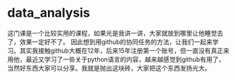 # data_analysis
这门课是一个比较实用的课程，如果光是我讲一讲，大家就放到哪里让他睡觉去了，效果一定好不了。
因此想到用github的协同任务的方法，让我们一起来学习。其实我接触github大概在12年，后来15年注册第一个账号，但一直没有真正来用他，最近又学习了一些关于python语言的内容，越来越感觉到github有用了，当然好东西大家可以分享。我就是抛出这块砖，大家把这个东西发扬光大。


